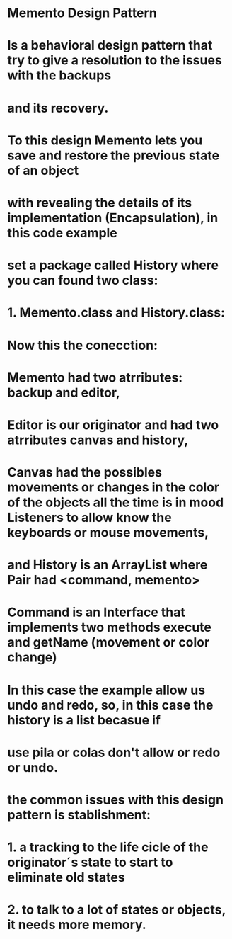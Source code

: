 # Memento Design Pattern

# Is a behavioral design pattern that try to give a resolution to the issues with the backups
# and its recovery.
# To this design Memento lets you save and restore the previous state of an object
# with revealing the details of its implementation (Encapsulation), in this code example
# set a package called History where you can found two class:
# 1. Memento.class and History.class:
# Now this the conecction:
# Memento had two atrributes: backup and editor,
# Editor is our originator and had two atrributes canvas and history,
# Canvas had the possibles movements or changes in the color of the objects all the time is in mood Listeners to allow know the keyboards or mouse movements, 
# and History is an ArrayList<Pair> where Pair had <command, memento>
# Command is an Interface that implements two methods execute and getName (movement or color change)

# In this case the example allow us undo and redo, so, in this case the history is a list becasue if
# use pila or colas don't allow or redo or undo.

# the common issues with this design pattern is stablishment:
# 1. a tracking to the life cicle of the originator´s state to start to eliminate old states
# 2. to talk to a lot of states or objects, it needs more memory.